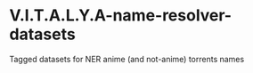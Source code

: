# V.I.T.A.L.Y.A-name-resolver-datasets
 Tagged datasets for NER anime (and not-anime) torrents names
